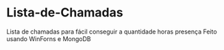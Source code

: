 # Lista-de-Chamadas
Lista de chamadas para fácil conseguir a quantidade horas presença
Feito usando WinForns e MongoDB
